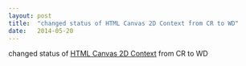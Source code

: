 ```yaml
---
layout: post
title:  "changed status of HTML Canvas 2D Context from CR to WD"
date:   2014-05-20
---
```


changed status of [HTML Canvas 2D Context](http://www.w3.org/TR/2dcontext/) from CR to WD

